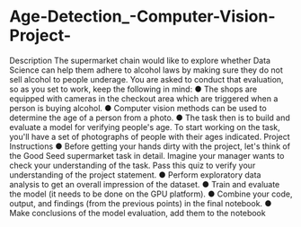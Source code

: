 # Age-Detection_-Computer-Vision-Project-
Description The supermarket chain would like to explore whether Data Science can help them adhere to alcohol laws by making sure they do not sell alcohol to people underage. You are asked to conduct that evaluation, so as you set to work, keep the following in mind: ● The shops are equipped with cameras in the checkout area which are triggered when a person is buying alcohol. ● Computer vision methods can be used to determine the age of a person from a photo. ● The task then is to build and evaluate a model for verifying people's age. To start working on the task, you'll have a set of photographs of people with their ages indicated. Project Instructions ● Before getting your hands dirty with the project, let's think of the Good Seed supermarket task in detail. Imagine your manager wants to check your understanding of the task. Pass this quiz to verify your understanding of the project statement. ● Perform exploratory data analysis to get an overall impression of the dataset. ● Train and evaluate the model (it needs to be done on the GPU platform). ● Combine your code, output, and findings (from the previous points) in the final notebook. ● Make conclusions of the model evaluation, add them to the notebook
